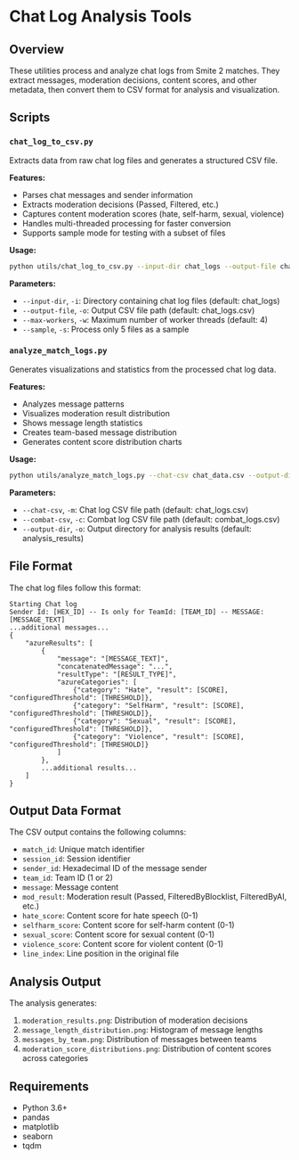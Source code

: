 # Chat Log Analysis Tools

## Overview
These utilities process and analyze chat logs from Smite 2 matches. They extract messages, moderation decisions, content scores, and other metadata, then convert them to CSV format for analysis and visualization.

## Scripts

### `chat_log_to_csv.py`
Extracts data from raw chat log files and generates a structured CSV file.

**Features:**
- Parses chat messages and sender information
- Extracts moderation decisions (Passed, Filtered, etc.)
- Captures content moderation scores (hate, self-harm, sexual, violence)
- Handles multi-threaded processing for faster conversion
- Supports sample mode for testing with a subset of files

**Usage:**
```bash
python utils/chat_log_to_csv.py --input-dir chat_logs --output-file chat_data.csv
```

**Parameters:**
- `--input-dir`, `-i`: Directory containing chat log files (default: chat_logs)
- `--output-file`, `-o`: Output CSV file path (default: chat_logs.csv)
- `--max-workers`, `-w`: Maximum number of worker threads (default: 4)
- `--sample`, `-s`: Process only 5 files as a sample

### `analyze_match_logs.py`
Generates visualizations and statistics from the processed chat log data.

**Features:**
- Analyzes message patterns
- Visualizes moderation result distribution
- Shows message length statistics
- Creates team-based message distribution
- Generates content score distribution charts

**Usage:**
```bash
python utils/analyze_match_logs.py --chat-csv chat_data.csv --output-dir chat_analysis
```

**Parameters:**
- `--chat-csv`, `-m`: Chat log CSV file path (default: chat_logs.csv)
- `--combat-csv`, `-c`: Combat log CSV file path (default: combat_logs.csv)
- `--output-dir`, `-o`: Output directory for analysis results (default: analysis_results)

## File Format
The chat log files follow this format:
```
Starting Chat log
Sender Id: [HEX_ID] -- Is only for TeamId: [TEAM_ID] -- MESSAGE: [MESSAGE_TEXT]
...additional messages...
{
    "azureResults": [
        {
            "message": "[MESSAGE_TEXT]",
            "concatenatedMessage": "...",
            "resultType": "[RESULT_TYPE]",
            "azureCategories": [
                {"category": "Hate", "result": [SCORE], "configuredThreshold": [THRESHOLD]},
                {"category": "SelfHarm", "result": [SCORE], "configuredThreshold": [THRESHOLD]},
                {"category": "Sexual", "result": [SCORE], "configuredThreshold": [THRESHOLD]},
                {"category": "Violence", "result": [SCORE], "configuredThreshold": [THRESHOLD]}
            ]
        },
        ...additional results...
    ]
}
```

## Output Data Format
The CSV output contains the following columns:
- `match_id`: Unique match identifier
- `session_id`: Session identifier
- `sender_id`: Hexadecimal ID of the message sender
- `team_id`: Team ID (1 or 2)
- `message`: Message content
- `mod_result`: Moderation result (Passed, FilteredByBlocklist, FilteredByAI, etc.)
- `hate_score`: Content score for hate speech (0-1)
- `selfharm_score`: Content score for self-harm content (0-1)
- `sexual_score`: Content score for sexual content (0-1)
- `violence_score`: Content score for violent content (0-1)
- `line_index`: Line position in the original file

## Analysis Output
The analysis generates:
1. `moderation_results.png`: Distribution of moderation decisions
2. `message_length_distribution.png`: Histogram of message lengths
3. `messages_by_team.png`: Distribution of messages between teams
4. `moderation_score_distributions.png`: Distribution of content scores across categories

## Requirements
- Python 3.6+
- pandas
- matplotlib
- seaborn
- tqdm 